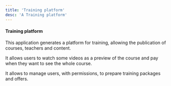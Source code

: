 ```yaml
---
title: 'Training platform'
desc: 'A Training platform'
---
```


#### Training platform

This application generates a platform for training, allowing the publication of courses, teachers and content.

It allows users to watch some videos as a preview of the course and pay when they want to see the whole course.

It allows to manage users, with permissions, to prepare training packages and offers.
